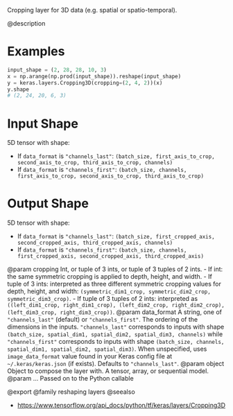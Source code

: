 Cropping layer for 3D data (e.g. spatial or spatio-temporal).

@description

# Examples
```python
input_shape = (2, 28, 28, 10, 3)
x = np.arange(np.prod(input_shape)).reshape(input_shape)
y = keras.layers.Cropping3D(cropping=(2, 4, 2))(x)
y.shape
# (2, 24, 20, 6, 3)
```

# Input Shape
5D tensor with shape:
- If `data_format` is `"channels_last"`:
  `(batch_size, first_axis_to_crop, second_axis_to_crop,
  third_axis_to_crop, channels)`
- If `data_format` is `"channels_first"`:
  `(batch_size, channels, first_axis_to_crop, second_axis_to_crop,
  third_axis_to_crop)`

# Output Shape
5D tensor with shape:
- If `data_format` is `"channels_last"`:
  `(batch_size, first_cropped_axis, second_cropped_axis,
  third_cropped_axis, channels)`
- If `data_format` is `"channels_first"`:
  `(batch_size, channels, first_cropped_axis, second_cropped_axis,
  third_cropped_axis)`

@param cropping Int, or tuple of 3 ints, or tuple of 3 tuples of 2 ints.
    - If int: the same symmetric cropping is applied to depth, height,
      and width.
    - If tuple of 3 ints: interpreted as three different symmetric
      cropping values for depth, height, and width:
      `(symmetric_dim1_crop, symmetric_dim2_crop, symmetric_dim3_crop)`.
    - If tuple of 3 tuples of 2 ints: interpreted as
      `((left_dim1_crop, right_dim1_crop), (left_dim2_crop,
      right_dim2_crop), (left_dim3_crop, right_dim3_crop))`.
@param data_format A string, one of `"channels_last"` (default) or
    `"channels_first"`. The ordering of the dimensions in the inputs.
    `"channels_last"` corresponds to inputs with shape
    `(batch_size, spatial_dim1, spatial_dim2, spatial_dim3, channels)`
    while `"channels_first"` corresponds to inputs with shape
    `(batch_size, channels, spatial_dim1, spatial_dim2, spatial_dim3)`.
    When unspecified, uses `image_data_format` value found in your Keras
    config file at `~/.keras/keras.json` (if exists). Defaults to
    `"channels_last"`.
@param object Object to compose the layer with. A tensor, array, or sequential model.
@param ... Passed on to the Python callable

@export
@family reshaping layers
@seealso
+ <https://www.tensorflow.org/api_docs/python/tf/keras/layers/Cropping3D>
